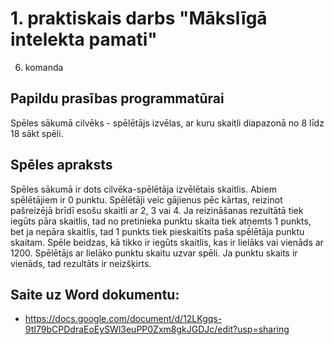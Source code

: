 # 1. praktiskais darbs "Mākslīgā intelekta pamati"
6. komanda
## Papildu prasības programmatūrai
Spēles sākumā cilvēks - spēlētājs izvēlas, ar kuru skaitli diapazonā no 8 līdz 18 sākt spēli.

## Spēles apraksts
Spēles sākumā ir dots cilvēka-spēlētāja izvēlētais skaitlis. Abiem spēlētājiem ir 0 punktu. Spēlētāji veic gājienus pēc kārtas, reizinot pašreizējā brīdī esošu skaitli ar 2, 3 vai 4. Ja reizināšanas rezultātā tiek iegūts pāra skaitlis, tad no pretinieka punktu skaita tiek atņemts 1 punkts, bet ja nepāra skaitlis, tad 1 punkts tiek pieskaitīts paša spēlētāja punktu skaitam. Spēle beidzas, kā tikko ir iegūts skaitlis, kas ir lielāks vai vienāds ar 1200.  Spēlētājs ar lielāko punktu skaitu uzvar spēli. Ja punktu skaits ir vienāds, tad rezultāts ir neizšķirts.

## Saite uz Word dokumentu:
- https://docs.google.com/document/d/12LKgqs-9tI79bCPDdraEoEySWl3euPP0Zxm8gkJGDJc/edit?usp=sharing
